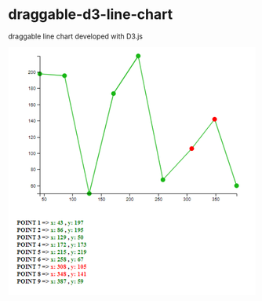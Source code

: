 # draggable-d3-line-chart
draggable line chart developed with D3.js

![Project Logo](https://github.com/Mohammadshekari/draggable-d3-line-chart/blob/main/d3-linechart.png?raw=true)
